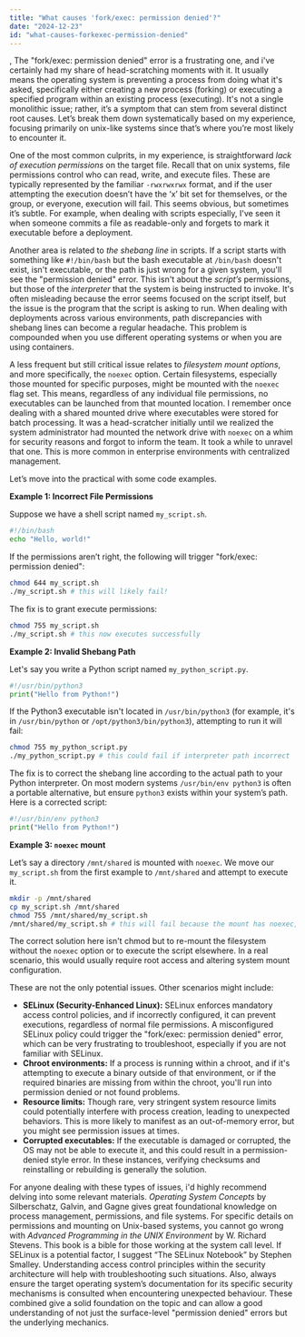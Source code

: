 ```yaml
---
title: "What causes 'fork/exec: permission denied'?"
date: "2024-12-23"
id: "what-causes-forkexec-permission-denied"
---
```


,  The "fork/exec: permission denied" error is a frustrating one, and i've certainly had my share of head-scratching moments with it. It usually means the operating system is preventing a process from doing what it's asked, specifically either creating a new process (forking) or executing a specified program within an existing process (executing). It's not a single monolithic issue; rather, it’s a symptom that can stem from several distinct root causes. Let’s break them down systematically based on my experience, focusing primarily on unix-like systems since that’s where you’re most likely to encounter it.

One of the most common culprits, in my experience, is straightforward *lack of execution permissions* on the target file. Recall that on unix systems, file permissions control who can read, write, and execute files. These are typically represented by the familiar `-rwxrwxrwx` format, and if the user attempting the execution doesn’t have the ‘x’ bit set for themselves, or the group, or everyone, execution will fail. This seems obvious, but sometimes it’s subtle. For example, when dealing with scripts especially, I've seen it when someone commits a file as readable-only and forgets to mark it executable before a deployment.

Another area is related to *the shebang line* in scripts. If a script starts with something like `#!/bin/bash` but the bash executable at `/bin/bash` doesn't exist, isn't executable, or the path is just wrong for a given system, you'll see the "permission denied" error. This isn't about the *script’s* permissions, but those of the *interpreter* that the system is being instructed to invoke. It's often misleading because the error seems focused on the script itself, but the issue is the program that the script is asking to run. When dealing with deployments across various environments, path discrepancies with shebang lines can become a regular headache. This problem is compounded when you use different operating systems or when you are using containers.

A less frequent but still critical issue relates to *filesystem mount options*, and more specifically, the `noexec` option. Certain filesystems, especially those mounted for specific purposes, might be mounted with the `noexec` flag set. This means, regardless of any individual file permissions, no executables can be launched from that mounted location. I remember once dealing with a shared mounted drive where executables were stored for batch processing. It was a head-scratcher initially until we realized the system administrator had mounted the network drive with `noexec` on a whim for security reasons and forgot to inform the team. It took a while to unravel that one. This is more common in enterprise environments with centralized management.

Let’s move into the practical with some code examples.

**Example 1: Incorrect File Permissions**

Suppose we have a shell script named `my_script.sh`.

```bash
#!/bin/bash
echo "Hello, world!"
```

If the permissions aren’t right, the following will trigger "fork/exec: permission denied":

```bash
chmod 644 my_script.sh
./my_script.sh # this will likely fail!
```

The fix is to grant execute permissions:

```bash
chmod 755 my_script.sh
./my_script.sh # this now executes successfully
```

**Example 2: Invalid Shebang Path**

Let's say you write a Python script named `my_python_script.py`.

```python
#!/usr/bin/python3
print("Hello from Python!")
```

If the Python3 executable isn't located in `/usr/bin/python3` (for example, it's in `/usr/bin/python` or `/opt/python3/bin/python3`), attempting to run it will fail:

```bash
chmod 755 my_python_script.py
./my_python_script.py # this could fail if interpreter path incorrect
```

The fix is to correct the shebang line according to the actual path to your Python interpreter. On most modern systems `/usr/bin/env python3` is often a portable alternative, but ensure `python3` exists within your system’s path. Here is a corrected script:

```python
#!/usr/bin/env python3
print("Hello from Python!")
```

**Example 3: `noexec` mount**

Let’s say a directory `/mnt/shared` is mounted with `noexec`. We move our `my_script.sh` from the first example to `/mnt/shared` and attempt to execute it.

```bash
mkdir -p /mnt/shared
cp my_script.sh /mnt/shared
chmod 755 /mnt/shared/my_script.sh
/mnt/shared/my_script.sh # this will fail because the mount has noexec, even with the correct file permissions.
```

The correct solution here isn't chmod but to re-mount the filesystem without the `noexec` option or to execute the script elsewhere. In a real scenario, this would usually require root access and altering system mount configuration.

These are not the only potential issues. Other scenarios might include:

*   **SELinux (Security-Enhanced Linux):** SELinux enforces mandatory access control policies, and if incorrectly configured, it can prevent executions, regardless of normal file permissions. A misconfigured SELinux policy could trigger the "fork/exec: permission denied" error, which can be very frustrating to troubleshoot, especially if you are not familiar with SELinux.
*   **Chroot environments:** If a process is running within a chroot, and if it's attempting to execute a binary outside of that environment, or if the required binaries are missing from within the chroot, you'll run into permission denied or not found problems.
*   **Resource limits:** Though rare, very stringent system resource limits could potentially interfere with process creation, leading to unexpected behaviors. This is more likely to manifest as an out-of-memory error, but you might see permission issues at times.
*   **Corrupted executables:** If the executable is damaged or corrupted, the OS may not be able to execute it, and this could result in a permission-denied style error. In these instances, verifying checksums and reinstalling or rebuilding is generally the solution.

For anyone dealing with these types of issues, i'd highly recommend delving into some relevant materials. *Operating System Concepts* by Silberschatz, Galvin, and Gagne gives great foundational knowledge on process management, permissions, and file systems. For specific details on permissions and mounting on Unix-based systems, you cannot go wrong with *Advanced Programming in the UNIX Environment* by W. Richard Stevens. This book is a bible for those working at the system call level. If SELinux is a potential factor, I suggest “The SELinux Notebook” by Stephen Smalley. Understanding access control principles within the security architecture will help with troubleshooting such situations. Also, always ensure the target operating system’s documentation for its specific security mechanisms is consulted when encountering unexpected behaviour. These combined give a solid foundation on the topic and can allow a good understanding of not just the surface-level "permission denied" errors but the underlying mechanics.
